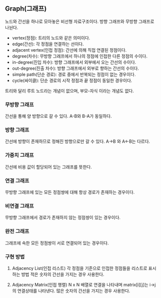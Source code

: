 ## Graph(그래프)

노드와 간선을 하나로 모아놓은 비선형 자료구조이다.
방향 그래프와 무방향 그래프로 나뉜다.

- vertex(정점): 트리의 노드와 같은 의미이다.
- edge(간선): 각 정점을 연결하는 선이다.
- adjacent vertex(인접 정점): 간선에 의해 직접 연결된 정점이다.
- degree(차수): 무방향 그래프에서 하나의 정점에 인접한 다른 정점의 수이다.
- in-degree(진입 차수): 방향 그래프에서 외부에서 오는 간선의 수이다.
- out-degree(진출 차수): 방향 그래프에서 외부로 향하는 간선의 수이다.
- simple path(단순 경로): 경로 중에서 반복되는 정점이 없는 경우이다.
- cycle(싸이클): 단순 경로의 시작 정점과 끝 정점이 동일한 경우이다.

트리와 달리 루트 노드라는 개념이 없으며, 부모-자식 이라는 개념도 없다.

### 무방향 그래프
간선을 통해 양 방향으로 갈 수 있다.
A-B와 B-A가 동일하다.

### 방향 그래프
간선에 방향이 존재하므로 정해진 방향으로만 갈 수 있다.
A->B 와 A<-B는 다르다.

### 가중치 그래프
간선에 비용 값이 할당되어 있는 그래프를 뜻한다.

### 연결 그래프
무방향 그래프에 있는 모든 정점쌍에 대해 항상 경로가 존재하는 경우이다.

### 비연결 그래프
무방향 그래프에서 경로가 존재하지 않는 정점쌍이 있는 경우이다.

### 완전 그래프
그래프에 속한 모든 정점쌍이 서로 연결되어 있는 경우이다.

### 구현 방법
1. Adjacency List(인접 리스트)
각 정점을 기준으로 인접한 정점들을 리스트로 표시하는 방법
적은 숫자의 간선을 가지는 경우 사용한다.

2. Adjacency Matrix(인접 행렬)
N x N 배열로 연결을 나타내며 matrix[i][j]는 i->j의 연결상태를 나타낸다.
많은 숫자의 간선을 가지는 경우 사용한다.